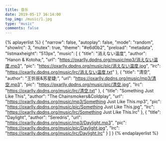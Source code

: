 ```yaml
---
title: 音乐
date: 2019-05-17 16:14:00
top_img: /music/1.jpg
type: "music"
comments: false
---
```




{% aplayerlist %}
{
    "narrow": false,
    "autoplay": false,
    "mode": "random",
    "showlrc": 3,
    "mutex": true,
    "theme": "#e6d0b2",
    "preload": "metadata",
    "listmaxheight": "513px",
    "music": [
        {
            "title": "消えない温度",
            "author": "Hanon & Kotoha;",
            "url": "https://oxarlly.dpdns.org/music/mp3/消えない温度.mp3",
            "pic": "https://oxarlly.dpdns.org/music/pic/消えない温度.jpg",
            "lrc": "https://oxarlly.dpdns.org/music/lrc/消えない温度.txt"
        },
        {
            "title": "清空",
            "author": "王忻辰&苏星婕;",
            "url": "https://oxarlly.dpdns.org/music/mp3/清空.mp3",
            "pic": "https://oxarlly.dpdns.org/music/pic/清空.jpg",
            "lrc": "https://oxarlly.dpdns.org/music/lrc/清空.txt"
        },
        {
            "title": "Something Just Like This",
            "author": "The Chainsmokers&Coldplay",
            "url": "https://oxarlly.dpdns.org/music/mp3/Something Just Like This.mp3",
            "pic": "https://oxarlly.dpdns.org/music/pic/Something Just Like This.jpg",
            "lrc": "https://oxarlly.dpdns.org/music/lrc/Something Just Like This.lrc"
        },
        {
            "title": "Daylight",
            "author": "Seredris",
            "url": "https://oxarlly.dpdns.org/music/mp3/Daylight.mp3",
            "pic": "https://oxarlly.dpdns.org/music/pic/Daylight.jpg",
            "lrc": "https://oxarlly.dpdns.org/music/lrc/Daylight.lrc"
        }
    ]
}
{% endaplayerlist %}
